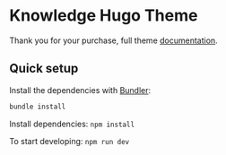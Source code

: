 # Knowledge Hugo Theme

Thank you for your purchase, full theme [documentation](https://jekyll-knowledge.netlify.app/getting-started).

## Quick setup
Install the dependencies with [Bundler](http://bundler.io/):

```bash
bundle install
```

Install dependencies:
`npm install`

To start developing: 
`npm run dev`
